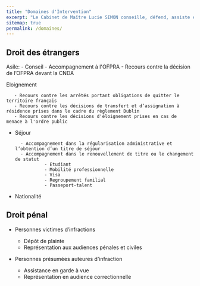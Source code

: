 ```yaml
---
title: "Domaines d'Intervention"
excerpt: "Le Cabinet de Maître Lucie SIMON conseille, défend, assiste et représente ses clients dans les domaines du droit suivants."
sitemap: true
permalink: /domaines/
---
```


## Droit des étrangers
 
 Asile:
       - Conseil
       - Accompagnement à l'OFPRA
       - Recours contre la décision de l’OFPRA devant la CNDA

Eloignement

       - Recours contre les arrêtés portant obligations de quitter le territoire français
       - Recours contre les décisions de transfert et d’assignation à résidence prises dans le cadre du règlement Dublin
       - Recours contre les décisions d'éloignement prises en cas de menace à l'ordre public

- Séjour

        - Accompagnement dans la régularisation administrative et l’obtention d’un titre de séjour
        - Accompagnement dans le renouvellement de titre ou le changement de statut
                 - Etudiant
                 - Mobilité professionnelle 
                 - Visa
                 - Regroupement familial
                 - Passeport-talent
        
- Nationalité

## Droit pénal

- Personnes victimes d’infractions
    - Dépôt de plainte
    - Représentation aux audiences pénales et civiles
    
- Personnes présumées auteures d’infraction
    - Assistance en garde à vue
    - Représentation en audience correctionnelle

